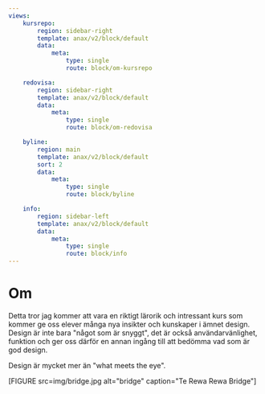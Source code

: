 ```yaml
---
views:
    kursrepo:
        region: sidebar-right
        template: anax/v2/block/default
        data:
            meta:
                type: single
                route: block/om-kursrepo

    redovisa:
        region: sidebar-right
        template: anax/v2/block/default
        data:
            meta:
                type: single
                route: block/om-redovisa

    byline:
        region: main
        template: anax/v2/block/default
        sort: 2
        data:
            meta:
                type: single
                route: block/byline

    info:
        region: sidebar-left
        template: anax/v2/block/default
        data:
            meta:
                type: single
                route: block/info          
---
```

Om
=========================

Detta tror jag kommer att vara en riktigt lärorik och intressant kurs som kommer ge oss elever många
nya insikter och kunskaper i ämnet design. Design är inte bara "något som är snyggt", det är också användarvänlighet, funktion och ger oss därför en annan ingång till att bedömma vad som är god design.

Design är mycket mer än "what meets the eye".


[FIGURE src=img/bridge.jpg alt="bridge" caption="Te Rewa Rewa Bridge"]
